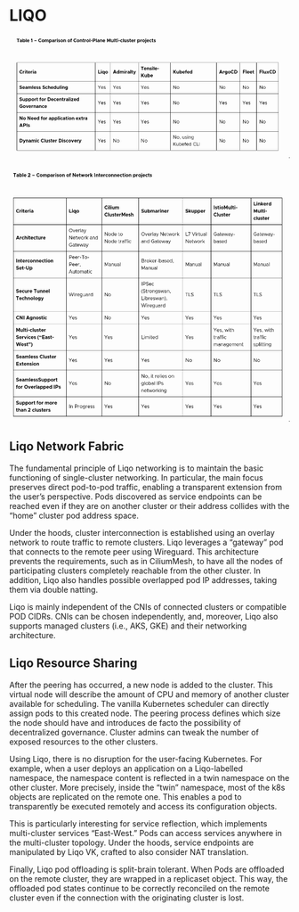 # LIQO

![alt text](images/tabella1.png)

![alt text](images/tabella2.png)

## Liqo Network Fabric

The fundamental principle of Liqo networking is to maintain the basic functioning of single-cluster networking. In particular, the main focus preserves direct pod-to-pod traffic, enabling a transparent extension from the user’s perspective. Pods discovered as service endpoints can be reached even if they are on another cluster or their address collides with the “home” cluster pod address space.

Under the hoods, cluster interconnection is established using an overlay network to route traffic to remote clusters. Liqo leverages a “gateway” pod that connects to the remote peer using Wireguard. This architecture prevents the requirements, such as in CiliumMesh, to have all the nodes of participating clusters completely reachable from the other cluster. In addition, Liqo also handles possible overlapped pod IP addresses, taking them via double natting.

Liqo is mainly independent of the CNIs of connected clusters or compatible POD CIDRs. CNIs can be chosen independently, and, moreover, Liqo also supports managed clusters (i.e., AKS, GKE) and their networking architecture.

## Liqo Resource Sharing

After the peering has occurred, a new node is added to the cluster. This virtual node will describe the amount of CPU and memory of another cluster available for scheduling.  The vanilla Kubernetes scheduler can directly assign pods to this created node. The peering process defines which size the node should have and introduces de facto the possibility of decentralized governance. Cluster admins can tweak the number of exposed resources to the other clusters.

Using Liqo, there is no disruption for the user-facing Kubernetes. For example, when a user deploys an application on a Liqo-labelled namespace, the namespace content is reflected in a twin namespace on the other cluster. More precisely, inside the “twin” namespace, most of the k8s objects are replicated on the remote one. This enables a pod to transparently be executed remotely and access its configuration objects.

This is particularly interesting for service reflection, which implements multi-cluster services “East-West.” Pods can access services anywhere in the multi-cluster topology. Under the hoods, service endpoints are manipulated by Liqo VK, crafted to also consider NAT translation.

Finally, Liqo pod offloading is split-brain tolerant. When Pods are offloaded on the remote cluster, they are wrapped in a replicaset object. This way, the offloaded pod states continue to be correctly reconciled on the remote cluster even if the connection with the originating cluster is lost.
